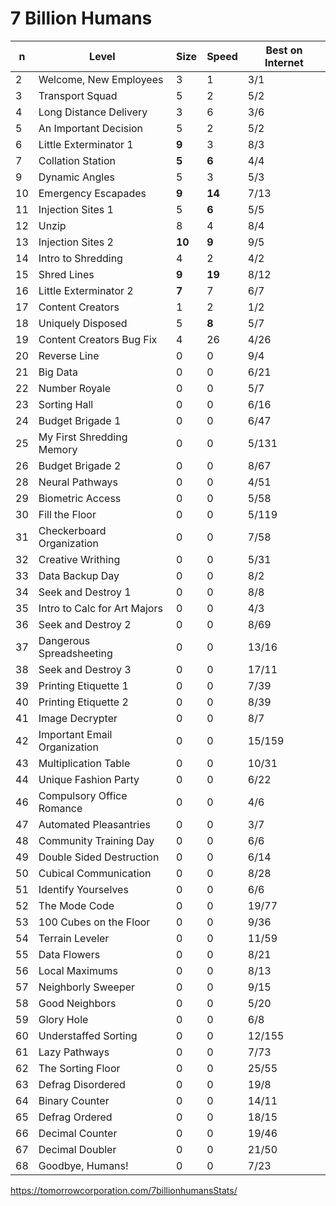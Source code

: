 # 7 Billion Humans

| n | Level                           |Size  |Speed |Best on Internet|
|---|---------------------------------|------|------|----------------|
| 2 | Welcome, New Employees          |3     |1     | 3/1            |
| 3 | Transport Squad                 |5     |2     | 5/2            |
| 4 | Long Distance Delivery          |3     |6     | 3/6            |
| 5 | An Important Decision           |5     |2     | 5/2            |
| 6 | Little Exterminator 1           |**9** |3     | 8/3            |
| 7 | Collation Station               |**5** |**6** | 4/4            |
| 9 | Dynamic Angles                  |5     |3     | 5/3            |
|10 | Emergency Escapades             |**9** |**14**| 7/13           |
|11 | Injection Sites 1               |5     |**6** | 5/5            |
|12 | Unzip                           |8     |4     | 8/4            |
|13 | Injection Sites 2               |**10**|**9** | 9/5            |
|14 | Intro to Shredding              |4     |2     | 4/2            |
|15 | Shred Lines                     |**9** |**19**| 8/12           |
|16 | Little Exterminator 2           |**7** |7     | 6/7            |
|17 | Content Creators                |1     |2     | 1/2            |
|18 | Uniquely Disposed               |5     |**8** | 5/7            |
|19 | Content Creators Bug Fix        |4     |26    | 4/26           |
|20 | Reverse Line                    |0     |0     | 9/4            |
|21 | Big Data                        |0     |0     | 6/21           |
|22 | Number Royale                   |0     |0     | 5/7            |
|23 | Sorting Hall                    |0     |0     | 6/16           |
|24 | Budget Brigade 1                |0     |0     | 6/47           |
|25 | My First Shredding Memory       |0     |0     | 5/131          |
|26 | Budget Brigade 2                |0     |0     | 8/67           |
|28 | Neural Pathways                 |0     |0     | 4/51           |
|29 | Biometric Access                |0     |0     | 5/58           |
|30 | Fill the Floor                  |0     |0     | 5/119          |
|31 | Checkerboard Organization       |0     |0     | 7/58           |
|32 | Creative Writhing               |0     |0     | 5/31           |
|33 | Data Backup Day                 |0     |0     | 8/2            |
|34 | Seek and Destroy 1              |0     |0     | 8/8            |
|35 | Intro to Calc for Art Majors    |0     |0     | 4/3            |
|36 | Seek and Destroy 2              |0     |0     | 8/69           |
|37 | Dangerous Spreadsheeting        |0     |0     | 13/16          |
|38 | Seek and Destroy 3              |0     |0     | 17/11          |
|39 | Printing Etiquette 1            |0     |0     | 7/39           |
|40 | Printing Etiquette 2            |0     |0     | 8/39           |
|41 | Image Decrypter                 |0     |0     | 8/7            |
|42 | Important Email Organization    |0     |0     | 15/159         |
|43 | Multiplication Table            |0     |0     | 10/31          |
|44 | Unique Fashion Party            |0     |0     | 6/22           |
|46 | Compulsory Office Romance       |0     |0     | 4/6            |
|47 | Automated Pleasantries          |0     |0     | 3/7            |
|48 | Community Training Day          |0     |0     | 6/6            |
|49 | Double Sided Destruction        |0     |0     | 6/14           |
|50 | Cubical Communication           |0     |0     | 8/28           |
|51 | Identify Yourselves             |0     |0     | 6/6            |
|52 | The Mode Code                   |0     |0     | 19/77          |
|53 | 100 Cubes on the Floor          |0     |0     | 9/36           |
|54 | Terrain Leveler                 |0     |0     | 11/59          |
|55 | Data Flowers                    |0     |0     | 8/21           |
|56 | Local Maximums                  |0     |0     | 8/13           |
|57 | Neighborly Sweeper              |0     |0     | 9/15           |
|58 | Good Neighbors                  |0     |0     | 5/20           |
|59 | Glory Hole                      |0     |0     | 6/8            |
|60 | Understaffed Sorting            |0     |0     | 12/155         |
|61 | Lazy Pathways                   |0     |0     | 7/73           |
|62 | The Sorting Floor               |0     |0     | 25/55          |
|63 | Defrag Disordered               |0     |0     | 19/8           |
|64 | Binary Counter                  |0     |0     | 14/11          |
|65 | Defrag Ordered                  |0     |0     | 18/15          |
|66 | Decimal Counter                 |0     |0     | 19/46          |
|67 | Decimal Doubler                 |0     |0     | 21/50          |
|68 | Goodbye, Humans!                |0     |0     | 7/23           |

https://tomorrowcorporation.com/7billionhumansStats/
